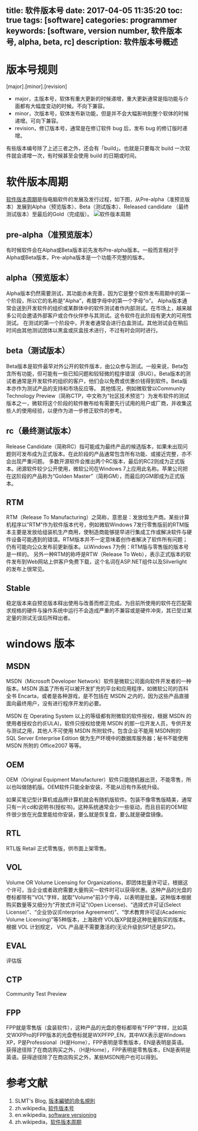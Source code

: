 title: 软件版本号
date: 2017-04-05 11:35:20
toc: true
tags: [software]
categories: programmer
keywords: [software, version number, 软件版本号, alpha, beta, rc]
description: 软件版本号概述
---

# 版本号规则

[major].[minor].[revision]

* major，主版本号，软体有重大更新的时候递增，重大更新通常是指功能与介面都有大幅度变动的时候。不向下兼容。
* minor，次版本号，软体发布新功能，但是并不会大幅影响到整个软体的时候递增。可向下兼容。
* revision，修订版本号，通常是在修订软件 bug 后，发布 bug 的修订版时递增。

有些版本编号除了上述三者之外，还会有「build」。也就是只要每次 build 一次软件就会递增一次，有时候甚至会使用 build 的日期或时间。

# 软件版本周期
[软件版本周期](https://zh.wikipedia.org/wiki/%E8%BB%9F%E4%BB%B6%E7%89%88%E6%9C%AC%E8%99%9F)是指电脑软件的发展及发行过程，如下图，从Pre-alpha（准预览版本）发展到Alpha（预览版本）、Beta（测试版本）、Released candidate （最终测试版本）至最后的Gold（完成版）。
![软件版本周期](https://upload.wikimedia.org/wikipedia/commons/thumb/0/07/Software_dev2.svg/363px-Software_dev2.svg.png)

## pre-alpha（准预览版本）
有时候软件会在Alpha或Beta版本前先发布Pre-alpha版本。一般而言相对于Alpha或Beta版本，Pre-alpha版本是一个功能不完整的版本。

## alpha（预览版本）
Alpha版本仍然需要测试，其功能亦未完善，因为它是整个软件发布周期中的第一个阶段，所以它的名称是“Alpha”，希腊字母中的第一个字母“α”。
Alpha版本通常会送到开发软件的组织或某群体中的软件测试者作内部测试。在市场上，越来越多公司会邀请外部客户或合作伙伴参与其测试。这令软件在此阶段有更大的可用性测试。
在测试的第一个阶段中，开发者通常会进行白盒测试。其他测试会在稍后时间由其他测试团体以黑盒或灰盒技术进行，不过有时会同时进行。

## beta（测试版本）
Beta版本是软件最早对外公开的软件版本，由公众参与测试。一般来说，Beta包含所有功能，但可能有一些已知问题和较轻微的程序错误（BUG）。Beta版本的测试者通常是开发软件的组织的客户，他们会以免费或优惠价钱得到软件。Beta版本亦作为测试产品的支持和市场反应等。
其他情况，例如微软曾以Community Technology Preview（简称CTP，中文称为“社区技术预览”）为发布软件的测试版本之一，微软将这个阶段的软件散布给有需要先行试用的用户或厂商，并收集这些人的使用经验，以便作为进一步修正软件的参考。

## rc（最终测试版本）
Release Candidate（简称RC）指可能成为最终产品的候选版本，如果未出现问题则可发布成为正式版本。在此阶段的产品通常包含所有功能、或接近完整，亦不会出现严重问题。
多数开源软件会推出两个RC版本，最后的RC2则成为正式版本。闭源软件较少公开使用，微软公司在Windows 7上应用此名称。苹果公司把在这阶段的产品称为“Golden Master”（简称GM），而最后的GM即成为正式版本。

## RTM
RTM（Release To Manufacturing）之简称，意思是：发放给生产商。某些计算机程序以“RTM”作为软件版本代号，例如微软Windows 7发行零售版前的RTM版本主要是发放给组装机生产商用，使制造商能够提早进行集成工作或解决软件与硬件设备可能遇到的错误。RTM版本并不一定意味着创作者解决了软件所有问题；仍有可能向公众发布前更新版本。以Windows 7为例：RTM版与零售版的版本号是一样的。
另外一种RTM的称呼是RTW（Release To Web），表示正式版本的软件发布到Web网站上供客户免费下载，这个名词在ASP.NET组件以及Silverlight的发布上很常见。

## Stable
稳定版本来自预览版本释出使用与改善而修正完成。为目前所使用的软件在匹配需求规格的硬件与操作系统中运行不会造成严重的不兼容或是硬件冲突，其已受过某定量的测试无误后所释出者。

# windows 版本

## MSDN
MSDN（Microsoft Developer Network）软件是微软公司面向软件开发者的一种版本。MSDN 涵盖了所有可以被开发扩充的平台和应用程序，如微软公司的百科全书 Encarta，或者是各种游戏，是不包括在 MSDN 之内的，因为这些产品直接面向最终用户，没有进行程序开发的必要。

MSDN 在 Operating System 以上的等级都有附微软的软件授权，根据 MSDN 的使用者授权合约(EULA)，软件只授权给使用 MSDN 的那一位开发人员，专供开发与测试之用，其他人不可使用 MSDN 所附软件。包含企业不能用 MSDN附的 SQL Server Enterprise Edition 做为生产环境中的数据库服务器；秘书不能使用 MSDN 所附的 Office2007 等等。

## OEM

OEM（Original Equipment Manufacturer）软件只能随机器出货，不能零售，所以也叫做随机版。OEM软件只能全新安装，不能从旧有作系统升级。

如果买笔记型计算机或品牌计算机就会有随机版软件。包装不像零售版精美，通常只有一片cd和说明书(授权书)。这种系统通常会少一些驱动，而且目前的OEM软件很少放在光盘里能给你安装，要么就是恢复盘，要么就是硬盘镜像。

## RTL
RTL版 Retail 正式零售版，供市面上架零售。

## VOL
Volume OR Volume Licensing for Organizations，即团体批量许可证，根据这个许可，当企业或者政府需要大量购买一软件时可以获得优惠。这种产品的光盘的卷标都带有"VOL"字样，就取"Volume"前3个字母，以表明是批量。这种版本根据购买数量等又细分为“开放式许可证”(Open License)、“选择式许可证(Select  License)”、“企业协议(Enterprise Agreement)”、“学术教育许可证(Academic Volume Licensing)”等5种版本，上海政府 VOL版XP就是这种批量购买的版本。根据 VOL 计划规定， VOL 产品是不需要激活的(无论升级到SP1还是SP2)。

## EVAL
评估版

## CTP
Community Test Preview

## FPP
FPP就是零售版（盒装软件），这种产品的光盘的卷标都带有"FPP"字样，比如英文WXPPro的FPP版本的光盘卷标就是WXPFPP_EN，其中WX表示是Windows XP，P是Professional（H是Home），FPP表明是零售版本，EN是表明是英语。获得途径除了在商店购买之外，（H是Home），FPP表明是零售版本，EN是表明是英语。获得途径除了在商店购买之外，某些MSDN用户也可以得到。


# 参考文献
1. SLMT's Blog, [版本編號的命名規則](http://www.slmt.tw/2015/07/20/version-number-naming-convention/)
2. zh.wikipedia, [软件版本号](https://zh.wikipedia.org/wiki/%E8%BB%9F%E4%BB%B6%E7%89%88%E6%9C%AC%E8%99%9F)
3. en.wikipedia, [software versioning](https://en.wikipedia.org/wiki/Software_versioning)
4. zh.wikipedia，[软件版本周期](https://zh.wikipedia.org/wiki/%E8%BB%9F%E4%BB%B6%E7%89%88%E6%9C%AC%E9%80%B1%E6%9C%9F)

